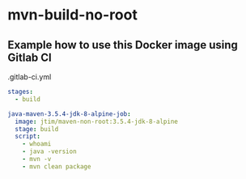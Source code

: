 # mvn-build-no-root

## Example how to use this Docker image using Gitlab CI

.gitlab-ci.yml

```yml
stages:
  - build

java-maven-3.5.4-jdk-8-alpine-job:
  image: jtim/maven-non-root:3.5.4-jdk-8-alpine
  stage: build
  script:
    - whoami
    - java -version
    - mvn -v
    - mvn clean package
```